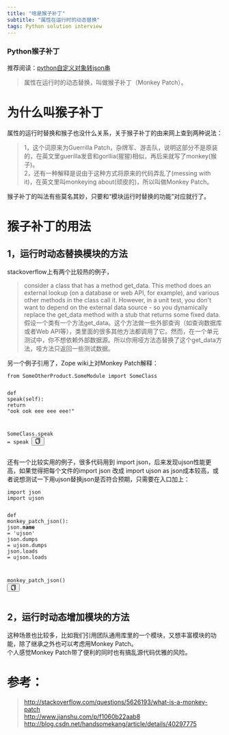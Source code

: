 ```yaml
---
title: "啥是猴子补丁"
subtitle: "属性在运行时的动态替换"
tags: Python solution interview
---
```



### Python猴子补丁
推荐阅读：[python自定义对象转json串](https://www.jianshu.com/p/f1060b22aab8)

<blockquote>
    <p>属性在运行时的动态替换，叫做猴子补丁（Monkey Patch）。</p>
</blockquote>
<h1>为什么叫猴子补丁</h1>
<p>属性的运行时替换和猴子也没什么关系，关于猴子补丁的由来网上查到两种说法：</p>
<blockquote>
    <p>1，这个词原来为Guerrilla Patch，杂牌军、游击队，说明这部分不是原装的，在英文里guerilla发音和gorllia(猩猩)相似，再后来就写了monkey(猴子)。<br>
        2，还有一种解释是说由于这种方式将原来的代码弄乱了(messing with it)，在英文里叫monkeying about(顽皮的)，所以叫做Monkey Patch。</p>
</blockquote>
<p>猴子补丁的叫法有些莫名其妙，只要和“模块运行时替换的功能”对应就行了。</p>
<h1>猴子补丁的用法</h1>
<h2>1，运行时动态替换模块的方法</h2>
<p>stackoverflow上有两个比较热的例子，</p>
<blockquote>
    <p>consider a class that has a method get_data. This method does an external lookup (on a database or web
        API, for example), and various other methods in the class call it. However, in a unit test, you don't
        want to depend on the external data source - so you dynamically replace the get_data method with a stub
        that returns some fixed data.<br>
        假设一个类有一个方法get_data。这个方法做一些外部查询（如查询数据库或者Web
        API等），类里面的很多其他方法都调用了它。然而，在一个单元测试中，你不想依赖外部数据源。所以你用哑方法态替换了这个get_data方法，哑方法只返回一些测试数据。</p>
</blockquote>
<p>另一个例子引用了，Zope wiki上对Monkey Patch解释：</p>
<pre class="line-numbers  language-python"><code class="  language-python"><span
        class="token keyword">from</span> SomeOtherProduct<span
        class="token punctuation">.</span>SomeModule <span class="token keyword">import</span> SomeClass

<span class="token keyword">def</span> <span class="token function">speak</span><span class="token punctuation">(</span>self<span
            class="token punctuation">)</span><span class="token punctuation">:</span>
    <span class="token keyword">return</span> <span class="token string">"ook ook eee eee eee!"</span>

SomeClass<span class="token punctuation">.</span>speak <span class="token operator">=</span> speak
<span aria-hidden="true"
      class="line-numbers-rows"><span></span><span></span><span></span><span></span><span></span><span></span></span></code><button
        class="VJbwyy" type="button" aria-label="复制代码"><i aria-label="icon: copy" class="anticon anticon-copy"><svg
        viewBox="64 64 896 896" focusable="false" class="" data-icon="copy" width="1em" height="1em"
        fill="currentColor" aria-hidden="true"><path
        d="M832 64H296c-4.4 0-8 3.6-8 8v56c0 4.4 3.6 8 8 8h496v688c0 4.4 3.6 8 8 8h56c4.4 0 8-3.6 8-8V96c0-17.7-14.3-32-32-32zM704 192H192c-17.7 0-32 14.3-32 32v530.7c0 8.5 3.4 16.6 9.4 22.6l173.3 173.3c2.2 2.2 4.7 4 7.4 5.5v1.9h4.2c3.5 1.3 7.2 2 11 2H704c17.7 0 32-14.3 32-32V224c0-17.7-14.3-32-32-32zM350 856.2L263.9 770H350v86.2zM664 888H414V746c0-22.1-17.9-40-40-40H232V264h432v624z"></path></svg></i></button></pre>
<p>还有一个比较实用的例子，很多代码用到 import json，后来发现ujson性能更高，如果觉得把每个文件的import json 改成 import ujson as
    json成本较高，或者说想测试一下用ujson替换json是否符合预期，只需要在入口加上：</p>
<pre class="line-numbers  language-python"><code class="  language-python"><span
        class="token keyword">import</span> json
<span class="token keyword">import</span> ujson

<span class="token keyword">def</span> <span class="token function">monkey_patch_json</span><span
            class="token punctuation">(</span><span class="token punctuation">)</span><span
            class="token punctuation">:</span>
    json<span class="token punctuation">.</span>__name__ <span class="token operator">=</span> <span
            class="token string">'ujson'</span>
    json<span class="token punctuation">.</span>dumps <span class="token operator">=</span> ujson<span
            class="token punctuation">.</span>dumps
    json<span class="token punctuation">.</span>loads <span class="token operator">=</span> ujson<span
            class="token punctuation">.</span>loads

monkey_patch_json<span class="token punctuation">(</span><span class="token punctuation">)</span>
<span aria-hidden="true"
      class="line-numbers-rows"><span></span><span></span><span></span><span></span><span></span><span></span><span></span><span></span><span></span></span></code><button
        class="VJbwyy" type="button" aria-label="复制代码"><i aria-label="icon: copy" class="anticon anticon-copy"><svg
        viewBox="64 64 896 896" focusable="false" class="" data-icon="copy" width="1em" height="1em"
        fill="currentColor" aria-hidden="true"><path
        d="M832 64H296c-4.4 0-8 3.6-8 8v56c0 4.4 3.6 8 8 8h496v688c0 4.4 3.6 8 8 8h56c4.4 0 8-3.6 8-8V96c0-17.7-14.3-32-32-32zM704 192H192c-17.7 0-32 14.3-32 32v530.7c0 8.5 3.4 16.6 9.4 22.6l173.3 173.3c2.2 2.2 4.7 4 7.4 5.5v1.9h4.2c3.5 1.3 7.2 2 11 2H704c17.7 0 32-14.3 32-32V224c0-17.7-14.3-32-32-32zM350 856.2L263.9 770H350v86.2zM664 888H414V746c0-22.1-17.9-40-40-40H232V264h432v624z"></path></svg></i></button></pre>
<h2>2，运行时动态增加模块的方法</h2>
<p>这种场景也比较多，比如我们引用团队通用库里的一个模块，又想丰富模块的功能，除了继承之外也可以考虑用Monkey Patch。<br>
    个人感觉Monkey Patch带了便利的同时也有搞乱源代码优雅的风险。</p>
<h1>参考：</h1>
<blockquote>
    <p><a href="https://link.jianshu.com?t=http://stackoverflow.com/questions/5626193/what-is-a-monkey-patch"
          target="_blank"
          rel="nofollow">http://stackoverflow.com/questions/5626193/what-is-a-monkey-patch</a><br>
        <a href="https://www.jianshu.com/p/f1060b22aab8"
           target="_blank">http://www.jianshu.com/p/f1060b22aab8</a><br>
        <a href="https://link.jianshu.com?t=http://blog.csdn.net/handsomekang/article/details/40297775"
           target="_blank" rel="nofollow">http://blog.csdn.net/handsomekang/article/details/40297775</a></p>
</blockquote>
